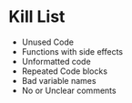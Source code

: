 Kill List
=========
* Unused Code
* Functions with side effects
* Unformatted code
* Repeated Code blocks
* Bad variable names
* No or Unclear comments
